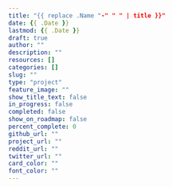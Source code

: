 ```yaml
---
title: "{{ replace .Name "-" " " | title }}"
date: {{ .Date }}
lastmod: {{ .Date }}
draft: true
author: ""
description: ""
resources: []
categories: []
slug: ""
type: "project"
feature_image: ""
show_title_text: false
in_progress: false
completed: false
show_on_roadmap: false
percent_complete: 0
github_url: ""
project_url: "" 
reddit_url: ""
twitter_url: ""
card_color: ""
font_color: ""
---
```


